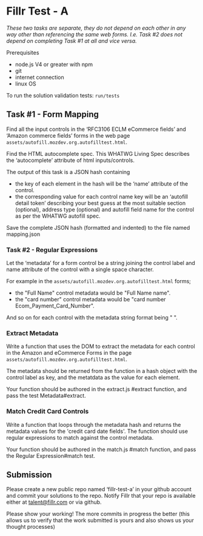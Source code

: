 # Fillr Test - A

_These two tasks are separate, they do not depend on each other in any way other than referencing the same web forms. I.e. Task #2 does not depend on completing Task #1 at all and vice versa._

Prerequisites

- node.js V4 or greater with npm
- git
- internet connection
- linux OS

To run the solution validation tests: `run/tests`

## Task #1 - Form Mapping

Find all the input controls in the ‘RFC3106 ECLM eCommerce fields’ and ‘Amazon commerce fields’ forms in the web page `assets/autofill.mozdev.org.autofilltest.html`.

Find the HTML autocomplete spec.  This WHATWG Living Spec describes the ‘autocomplete’ attribute of html inputs/controls.

The output of this task is a JSON hash containing

- the key of each element in the hash will be the ‘name’ attribute of the control.
- the corresponding value for each control name key will be an ‘autofill detail token’ describing your best guess at the most suitable section (optional), address type (optional) and autofill field name for the control as per the WHATWG autofill spec.

Save the complete JSON hash (formatted and indented) to the file named mapping.json

### Task #2 - Regular Expressions

Let the ‘metadata’ for a form control be a string joining the control label and name attribute of the control with a single space character.

For example in the `assets/autofill.mozdev.org.autofilltest.html` forms;

- the "Full Name" control metadata would be "Full Name name".
- the "card number" control metadata would be "card number Ecom_Payment_Card_Number".

And so on for each control with the metadata string format being "<label> <name>".

### Extract Metadata

Write a function that uses the DOM to extract the metadata for each control in the Amazon and eCommerce Forms in the page `assets/autofill.mozdev.org.autofilltest.html`.

The metadata should be returned from the function in a hash object with the control label as key, and the metatdata as the value for each element.

Your function should be authored in the extract.js #extract function, and pass the test Metadata#extract.

### Match Credit Card Controls

Write a function that loops through the metadata hash and returns the metadata values for the 'credit card date fields'.  The function should use regular expressions to match against the control metadata.

Your function should be authored in the match.js #match function, and pass the Regular Expression#match test.

## Submission

Please create a new public repo named ‘fillr-test-a’ in your github account and commit your solutions to the repo. Notify Fillr that your repo is available either at talent@fillr.com or via github.

Please show your working! The more commits in progress the better (this allows us to verify that the work submitted is yours and also shows us your thought processes)
